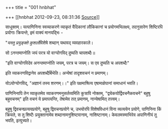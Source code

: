 +++
title = "001 hnbhat"

+++
[[hnbhat	2012-09-23, 08:31:36 [Source](https://groups.google.com/g/bvparishat/c/Giq6GaWrWk4)]]



  
साधूक्तम्। यत्पाणिनिना स्वव्याकरणे व्याकृतं वैदिकानां लौकिकानां च प्रयोगमभिलक्ष्य, तदनुसारेण शिष्टिरपि प्रयोगाः क्रियन्ते, इमं वाक्यं मानयद्भिः -

  
  

"*यस्तु प्रयुङ्क्ते कुशलो*विशेषे शब्दान् यथावद् व्यवहारकाले।

सो ऽनन्तमाप्नोति जयं परत्र यो वाग्योगविद् दुष्यति चापशब्दैः॥

  

"इति वाग्योगविदेव अनन्तमाप्नोति जयम्, परत्र च जयम्। स एव दुष्यति च अपशब्दैः"

  

इति व्याकरणविद्वानेव अपशब्दैर्बिभेति। अन्येषां तादृशवचनं न प्रमाणम्।

  

योऽयोग्योगविद्, "अज्ञानं तस्य शरणम्।।" इति पक्षमाश्रित्य एषामाक्षेपानां समाधानं भवति।

  

पाणिनिनापि तेन व्याकृतमेव व्याकरणमनुसर्तव्यमिति कुत्रापि नोक्तम्, "द्व्येकयोर्द्विवचनैकवचने" बहुषु बहुवचनम्" इति वचनं ये प्रमापयन्ति, तेषामेव तत् प्रमाणम्, नान्येषामित् तत्त्वम्।

  

बहुषु द्विवचनप्रत्ययप्रयोगे, बहुषु द्विवचनप्रयोगे च, उभयोरपि विशेषविधानं विना व्यत्ययेन प्रयोगे, पाणिनिना किं क्रियते, स तु शिष्टैः प्रयुक्तानामेव शब्दानामनुशिष्टवानाम्, नाशिष्टानाम्। केवलमस्माभिरेव अपाणिनीयं तु भवति, इत्युच्यते।

  

  

  

